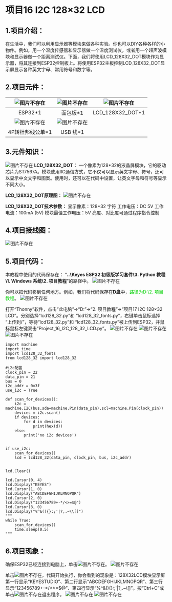 # 项目16 I2C 128×32 LCD

## 1.项目介绍：
在生活中，我们可以利用显示器等模块来做各种实验。你也可以DIY各种各样的小物件。例如，用一个温度传感器和显示器做一个温度测试仪，或者用一个超声波模块和显示器做一个距离测试仪。下面，我们将使用LCD_128X32_DOT模块作为显示器，将其连接到ESP32控制板上。将使用ESP32主板控制LCD_128X32_DOT显示屏显示各种英文字母、常用符号和数字等。

## 2.项目元件：
|![图片不存在](../../../media/afc52f6616725ba37e3b12a2e01685ad.png)|![图片不存在](../../../media/a2aa343488c11843f13ae0413547c673.png)|![图片不存在](../../../media/c4b08ad87310ea27bc06383257cc7f8f.png)|
| :--: | :--: | :--: |
|ESP32*1|面包板*1|LCD_128X32_DOT*1|
|![图片不存在](../../../media/4191d5454859076aa2a6c069185be177.png)|![图片不存在](../../../media/b4421594adeb4676d63581a1047c6935.png)| |
|4P转杜邦线公单*1|USB 线*1| |

## 3.元件知识：
![图片不存在](../../../media/c4b08ad87310ea27bc06383257cc7f8f.png)
**LCD_128X32_DOT：** 一个像素为128*32的液晶屏模块，它的驱动芯片为ST7567A。模块使用IIC通信方式，它不仅可以显示英文字母、符号，还可以显示中文文字和图案。使用时，还可以在代码中设置，让英文字母和符号等显示不同大小。

**LCD_128X32_DOT原理图：**
![图片不存在](../../../media/a6f56f3c6481d37dc0dcf9cf74587781.png)

**LCD_128X32_DOT技术参数：**
显示像素：128*32 字符
工作电压：DC 5V
工作电流：100mA (5V)
模块最佳工作电压：5V
亮度、对比度可通过程序指令控制

## 4.项目接线图：
![图片不存在](../../../media/229ce4e1ad8b01c71577d8f777e8195b.png)

## 5.项目代码：
本教程中使用的代码保存在：
“**..\Keyes ESP32 初级版学习套件\3. Python 教程\1. Windows 系统\2. 项目教程**”的路径中。
![图片不存在](../../../media/7027a20670057a41bfceb82445820d13.png)

你可以把代码移到任何地方。例如，我们将代码保存在**D盘**中，<span style="color: rgb(0, 209, 0);">路径为D:\2. 项目教程</span>。
![图片不存在](../../../media/f1ef150917d08d30d272d3e2d31ad5d7.png)

打开“Thonny”软件，点击“此电脑”→“D:”→“2. 项目教程”→“项目17 I2C 128×32 LCD”。分别选择“lcd128_32\.py”和 “lcd128_32_fonts\.py”，右键单击鼠标选择 “上传到/”，等待“lcd128_32\.py”和 “lcd128_32_fonts\.py”被上传到ESP32，并鼠标鼠标左键双击“Project_16_I2C_128_32_LCD.py”。
![图片不存在](../../../media/f6e2793480a0d06c1d605490d8f52340.png)
![图片不存在](../../../media/1f216cd268b5da81af0ba99597556656.png)
![图片不存在](../../../media/28cc8875ba670fd680e702030428d352.png)

```
import machine
import time
import lcd128_32_fonts
from lcd128_32 import lcd128_32

#i2c配置
clock_pin = 22
data_pin = 21
bus = 0
i2c_addr = 0x3f
use_i2c = True

def scan_for_devices():
    i2c = machine.I2C(bus,sda=machine.Pin(data_pin),scl=machine.Pin(clock_pin))
    devices = i2c.scan()
    if devices:
        for d in devices:
            print(hex(d))
    else:
        print('no i2c devices')


if use_i2c:
    scan_for_devices()
    lcd = lcd128_32(data_pin, clock_pin, bus, i2c_addr)


lcd.Clear()

lcd.Cursor(0, 4)
lcd.Display("KEYES")
lcd.Cursor(1, 0)
lcd.Display("ABCDEFGHIJKLMNOPQR")
lcd.Cursor(2, 0)
lcd.Display("123456789+-*/<>=$@")
lcd.Cursor(3, 0)
lcd.Display("%^&(){}:;'|?,.~\\[]")
"""
while True:
    scan_for_devices()
    time.sleep(0.5)
"""
```
## 6.项目现象：
确保ESP32已经连接到电脑上，单击![图片不存在](../../../media/a6fabb1fd771beb9a69907350f6832a1.png)。
![图片不存在](../../../media/0fb08205df09e910c1e96cb93e1e2470.png)

单击![图片不存在](../../../media/9616c14ed0ecaf936963389291c6c68a.png)，代码开始执行，你会看到的现象是：128X32LCD模块显示屏第一行显示“KEYESTUDIO”、第二行显示“ABCDEFGHIJKLMNOPQR”、第三行显示“123456789+-*/<>=$@”、第四行显示“%^&(){}:;'|?,.~\\[]”。按“Ctrl+C”或单击![图片不存在](../../../media/a6fabb1fd771beb9a69907350f6832a1.png)退出程序。
![图片不存在](../../../media/d0b043ec5fb0e6e2206aaddeafc6bc40.png)
![图片不存在](../../../media/eeada568b7ef98fefa27e9f22435befd.png)

























